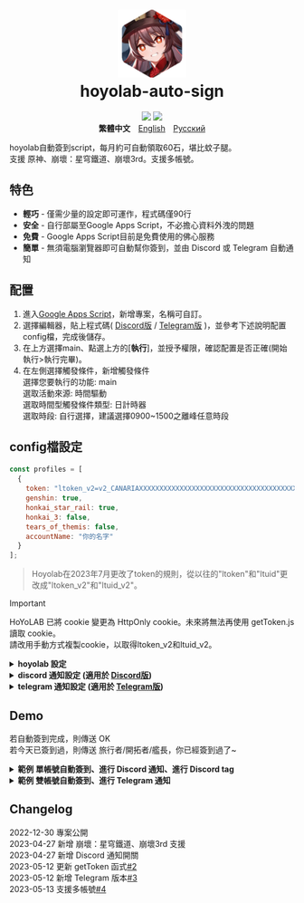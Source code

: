 <h1 align="center">
    <img width="120" height="120" src="pic/logo.svg" alt=""><br>
    hoyolab-auto-sign
</h1>

<p align="center">
    <img src="https://img.shields.io/github/license/canaria3406/hoyolab-auto-sign?style=flat-square">
    <img src="https://img.shields.io/github/stars/canaria3406/hoyolab-auto-sign?style=flat-square">
    <br><b>繁體中文</b>　<a href="/README.md">English</a>　<a href="/README_ru-ru.md">Русский</a>
</p>

hoyolab自動簽到script，每月約可自動領取60石，堪比蚊子腿。  
支援 原神、崩壞：星穹鐵道、崩壞3rd。支援多帳號。

## 特色
* **輕巧** - 僅需少量的設定即可運作，程式碼僅90行
* **安全** - 自行部屬至Google Apps Script，不必擔心資料外洩的問題
* **免費** - Google Apps Script目前是免費使用的佛心服務
* **簡單** - 無須電腦瀏覽器即可自動幫你簽到，並由 Discord 或 Telegram 自動通知

## 配置
1. 進入[Google Apps Script](https://script.google.com/home/start)，新增專案，名稱可自訂。
2. 選擇編輯器，貼上程式碼( [Discord版](https://github.com/canaria3406/hoyolab-auto-sign/blob/main/src/main-discord_zh-tw.gs) / [Telegram版](https://github.com/canaria3406/hoyolab-auto-sign/blob/main/src/main-telegram_zh-tw.gs) )，並參考下述說明配置config檔，完成後儲存。
3. 在上方選擇main、點選上方的[**執行**]，並授予權限，確認配置是否正確(開始執行>執行完畢)。
4. 在左側選擇觸發條件，新增觸發條件  
   選擇您要執行的功能: main  
   選取活動來源: 時間驅動  
   選取時間型觸發條件類型: 日計時器  
   選取時段: 自行選擇，建議選擇0900~1500之離峰任意時段

## config檔設定

```javascript
const profiles = [
  {
    token: "ltoken_v2=v2_CANARIAXXXXXXXXXXXXXXXXXXXXXXXXXXXXXXXXXXXXXXXXXXXXXXXXXXXXXXXXXXXXXXXXXXXXXXXXXXXXXXXXXXXXX3406; ltuid_v2=26XXXXX20;", 
    genshin: true,
    honkai_star_rail: true,
    honkai_3: false,
    tears_of_themis: false,
    accountName: "你的名字"
  }
];
```

> Hoyolab在2023年7月更改了token的規則，從以往的"ltoken"和"ltuid"更改成"ltoken_v2"和"ltuid_v2"。  

> [!IMPORTANT]
> HoYoLAB 已將 cookie 變更為 HttpOnly cookie。未來將無法再使用 getToken.js 讀取 cookie。  
> 請改用手動方式複製cookie，以取得ltoken_v2和ltuid_v2。  

<details>
<summary><b>hoyolab 設定</b></summary>

1. **token** - 請填入hoyolab簽到頁面的token

   進入[hoyolab簽到頁面](https://www.hoyolab.com/circles)後，按F12進入console，  
   ~~貼上以下程式碼後執行即可取得token，請注意token包含分號;，須一併複製並貼入"括號內"~~

   > HoYoLAB 已將 cookie 變更為 HttpOnly cookie。未來將無法再使用 getToken.js 讀取 cookie。  
   > 請改用手動方式複製cookie，以取得ltoken_v2和ltuid_v2。  

2. **genshin**

   是否要進行 **原神** 的自動簽到。若要進行自動簽到則為true，若不要請填入false。  
   若您沒有遊玩**原神**，或帳號未綁定uid，請填寫false。

3. **honkai_star_rail**

   是否要進行 **崩壞：星穹鐵道** 的自動簽到。若要進行自動簽到則為true，若不要請填入false。  
   若您沒有遊玩**崩壞：星穹鐵道**，或帳號未綁定uid，請填寫false。

4. **honkai_3**

   是否要進行 **崩壞3rd** 的自動簽到。若要進行自動簽到則為true，若不要請填入false。  
   若您沒有遊玩**崩壞3rd**，或帳號未綁定uid，請填寫false。

5. **accountName** - 請輸入你的暱稱

   請輸入你的Hoyolab暱稱或遊戲內暱稱，供通知使用。

</details>

<details>
<summary><b>discord 通知設定 (適用於 <a href="https://github.com/canaria3406/hoyolab-auto-sign/blob/main/src/main-discord_zh-tw.gs">Discord版</a>)</b></summary>

```javascript
const discord_notify = true
const myDiscordID = "20000080000000040"
const discordWebhook = "https://discord.com/api/webhooks/1050000000000000060/6aXXXXXXXXXXXXXXXXXXXXXXXXXXXXXXXXXXXXXXXXXXXXXXXXXXXXXXXXXXXXXXXXnB"
```

1. **discord_notify**

   是否要進行Discord的自動簽到通知。  
   若要進行自動簽到通知則為true，若不要請填入false。

2. **myDiscordID** - 請填入自己的 Discord ID

   如果希望在執行失敗時被tag，請填入自己的 Discord ID。  
   你的 Discord ID 看起來會像`23456789012345678`，複製ID並填入"括號內"即可。  
   Discord ID 取得方法可參考[此篇文章](https://www.tech-girlz.com/2022/02/discord-user-id-user-link.html)。  
   若您不希望被tag，請讓"括號內"保持空白。
   
3. **discordWebhook** - 請填入發送通知的伺服器頻道之 Discord Webhook

   Discord Webhook 建立方式可參考[此篇文章](https://help.tumblr.com/hc/zh-hk/articles/4421081082775-Discord-Webhook)。  
   當你建立 Discord Webhook 後，您會取得 Discord Webhook 網址，看起來會像`https://discord.com/api/webhooks/1234567890987654321/PekopekoPekopekoPekopeko06f810494a4dbf07b726924a5f60659f09edcaa1`。  
   複製 Webhook 網址 並填入"括號內"即可。

</details>

<details>
<summary><b>telegram 通知設定 (適用於 <a href="https://github.com/canaria3406/hoyolab-auto-sign/blob/main/src/main-telegram_zh-tw.gs">Telegram版</a>)</b></summary>

```javascript
const telegram_notify = true
const myTelegramID = "1XXXXXXX0"
const telegramBotToken = "6XXXXXXXXX:AAAAAAAAAAXXXXXXXXXX8888888888Peko"
```

1. **telegram_notify**

   是否要進行Telegram的自動簽到通知。若要進行自動簽到通知則為true，若不要請填入false。

2. **myTelegramID** - 請填入您的 Telegram ID.

   向 [@IDBot](https://t.me/myidbot) 傳送 `/getid` 指令以取得您的 Telegram ID，  
   你的 Telegram ID 看起來會像`123456780`，複製並填入"括號內"即可。

3. **telegramBotToken** - 請填入您的 Telegram Bot Token.

   向 [@BotFather](https://t.me/botfather) 傳送 `/newbot` 指令以建立新的 Telegram Bot。  
   當你建立 Telegram Bot 後，您會取得 Telegram Bot Token，看起來會像`110201543:AAHdqTcvCH1vGWJxfSeofSAs0K5PALDsaw`。  
   複製Token並填入"括號內"即可。  
   你可以參考[此篇文章](https://core.telegram.org/bots/features#botfather)以獲得更詳細的說明。

</details>

## Demo
若自動簽到完成，則傳送 OK  
若今天已簽到過，則傳送 旅行者/開拓者/艦長，你已經簽到過了~  

<details>
<summary><b>範例 單帳號自動簽到、進行 Discord 通知、進行 Discord tag</b></summary>
進行原神及星穹鐵道自動簽到、進行 Discord 通知、進行 Discord tag

```javascript
const profiles = [
  {
    token: "account_mid_v2=123xyzabcd_hi; account_id_v2=26XXXXX20; ltoken_v2=v2_CANARIAXXXXXXXXXXXXXXXXXXXXXXXXXXXXXXXXXXXXXXXXXXXXXXXXXXXXXXXXXXXXXXXXXXXXXXXXXXXXXXXXXXXXX3406; ltmid_v2=123xyzabcd_hi; ltuid_v2=26XXXXX20;",
    genshin: true,
    honkai_star_rail: true,
    honkai_3: false,
    tears_of_themis: false,
    accountName: "胡桃"
  }
];

const discord_notify = true
const myDiscordID = "240000800000300040"
const discordWebhook = "https://discord.com/api/webhooks/10xxxxxxxxxxxxxxx60/6aXXXXXXXXXXXXXXXXXXXXXXXXXXXXXXXXXXXXXXXXXXXXXXXXXXXXXXXXXXXXXXXXnB"
```
![image](https://github.com/canaria3406/hoyolab-auto-sign/blob/main/pic/Z02.png)

</details>

<details>
<summary><b>範例 雙帳號自動簽到、進行 Telegram 通知</b></summary>
以帳號A進行原神自動簽到、以帳號B進行崩壞3自動簽到、進行 Telegram 通知

```javascript
const profiles = [
  {
    token: "account_mid_v2=123xyzabcd_hi; account_id_v2=26XXXXX20; ltoken_v2=v2_CANARIAXXXXXXXXXXXXXXXXXXXXXXXXXXXXXXXXXXXXXXXXXXXXXXXXXXXXXXXXXXXXXXXXXXXXXXXXXXXXXXXXXXXXX3406; ltmid_v2=123xyzabcd_hi; ltuid_v2=26XXXXX20;", 
    genshin: true,
    honkai_star_rail: false,
    honkai_3: false,
    tears_of_themis: false,
    accountName: "帳號A"
  },
  {
    token: "account_mid_v2=456qwertyu_hi; account_id_v2=28XXXXX42; ltoken_v2=v2_GENSHINXXXXXXXXXXXXXXXXXXXXXXXXXXXXXXXXXXXXXXXXXXXXXXXXXXXXXXXXXXXXXXXXXXXXXXXXXXXXXXXXXXXXX5566; ltmid_v2=456qwertyu_hi; ltuid_v2=28XXXXX42;", 
    genshin: false,
    honkai_star_rail: false,
    honkai_3: true,
    tears_of_themis: false,
    accountName: "帳號B"
  }
];

const telegram_notify = true
const myTelegramID = "1XXXXXXX0"
const telegramBotToken = "6XXXXXXXXX:AAAAAAAAAAXXXXXXXXXX8888888888Peko"
```
![image](https://github.com/canaria3406/hoyolab-auto-sign/blob/main/pic/Z03.png)

</details>

## Changelog
2022-12-30 專案公開  
2023-04-27 新增 崩壞：星穹鐵道、崩壞3rd 支援  
2023-04-27 新增 Discord 通知開關  
2023-05-12 更新 getToken 函式[#2](https://github.com/canaria3406/hoyolab-auto-sign/pull/2)  
2023-05-12 新增 Telegram 版本[#3](https://github.com/canaria3406/hoyolab-auto-sign/pull/3)  
2023-05-13 支援多帳號[#4](https://github.com/canaria3406/hoyolab-auto-sign/pull/4)
